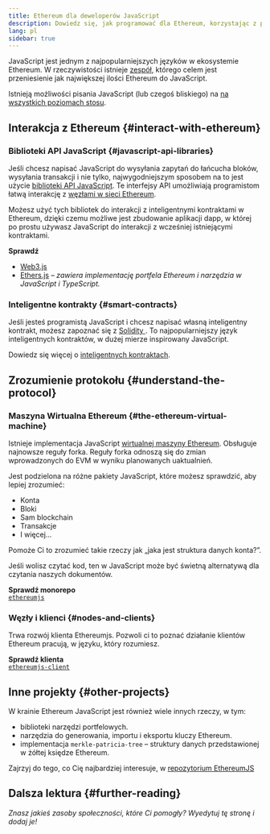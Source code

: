 ```yaml
---
title: Ethereum dla deweloperów JavaScript
description: Dowiedz się, jak programować dla Ethereum, korzystając z projektów i narzędzi opartych na JavaScript.
lang: pl
sidebar: true
---
```


JavaScript jest jednym z najpopularniejszych języków w ekosystemie Ethereum. W rzeczywistości istnieje [zespół](https://github.com/ethereumjs), którego celem jest przeniesienie jak największej ilości Ethereum do JavaScript.

Istnieją możliwości pisania JavaScript (lub czegoś bliskiego) na [na wszystkich poziomach stosu](/developers/docs/ethereum-stack/).

## Interakcja z Ethereum {#interact-with-ethereum}

### Biblioteki API JavaScript {#javascript-api-libraries}

Jeśli chcesz napisać JavaScript do wysyłania zapytań do łańcucha bloków, wysyłania transakcji i nie tylko, najwygodniejszym sposobem na to jest użycie [biblioteki API JavaScript](/developers/docs/apis/javascript/). Te interfejsy API umożliwiają programistom łatwą interakcję z [węzłami w sieci Ethereum](/developers/docs/nodes-and-clients/).

Możesz użyć tych bibliotek do interakcji z inteligentnymi kontraktami w Ethereum, dzięki czemu możliwe jest zbudowanie aplikacji dapp, w której po prostu używasz JavaScript do interakcji z wcześniej istniejącymi kontraktami.

**Sprawdź**

- [Web3.js](https://web3js.readthedocs.io/)
- [Ethers.js](https://docs.ethers.io/) _– zawiera implementację portfela Ethereum i narzędzia w JavaScript i TypeScript._

### Inteligentne kontrakty {#smart-contracts}

Jeśli jesteś programistą JavaScript i chcesz napisać własną inteligentny kontrakt, możesz zapoznać się z [Solidity ](https://solidity.readthedocs.io). To najpopularniejszy język inteligentnych kontraktów, w dużej mierze inspirowany JavaScript.

Dowiedz się więcej o [inteligentnych kontraktach](/developers/docs/smart-contracts/).

## Zrozumienie protokołu {#understand-the-protocol}

### Maszyna Wirtualna Ethereum {#the-ethereum-virtual-machine}

Istnieje implementacja JavaScript [wirtualnej maszyny Ethereum](/developers/docs/evm/). Obsługuje najnowsze reguły forka. Reguły forka odnoszą się do zmian wprowadzonych do EVM w wyniku planowanych uaktualnień.

Jest podzielona na różne pakiety JavaScript, które możesz sprawdzić, aby lepiej zrozumieć:

- Konta
- Bloki
- Sam blockchain
- Transakcje
- I więcej...

Pomoże Ci to zrozumieć takie rzeczy jak „jaka jest struktura danych konta?”.

Jeśli wolisz czytać kod, ten w JavaScript może być świetną alternatywą dla czytania naszych dokumentów.

**Sprawdź monorepo**  
[`ethereumjs`](https://github.com/ethereumjs/ethereumjs-vm)

### Węzły i klienci {#nodes-and-clients}

Trwa rozwój klienta Ethereumjs. Pozwoli ci to poznać działanie klientów Ethereum pracują, w języku, który rozumiesz.

**Sprawdź klienta**  
[`ethereumjs-client`](https://github.com/ethereumjs/ethereumjs-client)

## Inne projekty {#other-projects}

W krainie Ethereum JavaScript jest również wiele innych rzeczy, w tym:

- biblioteki narzędzi portfelowych.
- narzędzia do generowania, importu i eksportu kluczy Ethereum.
- implementacja `merkle-patricia-tree` – struktury danych przedstawionej w żółtej księdze Ethereum.

Zajrzyj do tego, co Cię najbardziej interesuje, w [repozytorium EthereumJS](https://github.com/ethereumjs)

## Dalsza lektura {#further-reading}

_Znasz jakieś zasoby społeczności, które Ci pomogły? Wyedytuj tę stronę i dodaj je!_

